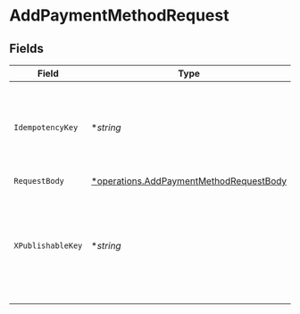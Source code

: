 # AddPaymentMethodRequest


## Fields

| Field                                                                                                                                                                         | Type                                                                                                                                                                          | Required                                                                                                                                                                      | Description                                                                                                                                                                   |
| ----------------------------------------------------------------------------------------------------------------------------------------------------------------------------- | ----------------------------------------------------------------------------------------------------------------------------------------------------------------------------- | ----------------------------------------------------------------------------------------------------------------------------------------------------------------------------- | ----------------------------------------------------------------------------------------------------------------------------------------------------------------------------- |
| `IdempotencyKey`                                                                                                                                                              | **string*                                                                                                                                                                     | :heavy_minus_sign:                                                                                                                                                            | A key created by merchants that ensures `POST` and `PATCH` requests are only performed once. [Read more about Idempotent Requests here](/developers/references/idempotency/). |
| `RequestBody`                                                                                                                                                                 | [*operations.AddPaymentMethodRequestBody](../../models/operations/addpaymentmethodrequestbody.md)                                                                             | :heavy_minus_sign:                                                                                                                                                            | N/A                                                                                                                                                                           |
| `XPublishableKey`                                                                                                                                                             | **string*                                                                                                                                                                     | :heavy_minus_sign:                                                                                                                                                            | The publicly viewable identifier used to identify a merchant division. This key is found in the Developer > API section of the Bolt Merchant Dashboard [RECOMMENDED].         |